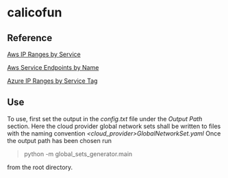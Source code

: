 # calicofun

## Reference

[Aws IP Ranges by Service](https://docs.aws.amazon.com/general/latest/gr/aws-ip-ranges.html)

[Aws Service Endpoints by Name](https://aws.amazon.com/blogs/aws/new-query-for-aws-regions-endpoints-and-more-using-aws-systems-manager-parameter-store/)

[Azure IP Ranges by Service Tag](https://www.microsoft.com/en-us/download/details.aspx?id=56519)

## Use

To use, first set the output in the *config.txt* file under the *Output Path* section.
Here the cloud provider global network sets shall be written to files with the naming convention
*<cloud_provider>GlobalNetworkSet.yaml*
Once the output path has been chosen run
> python -m global_sets_generator.main

from the root directory.